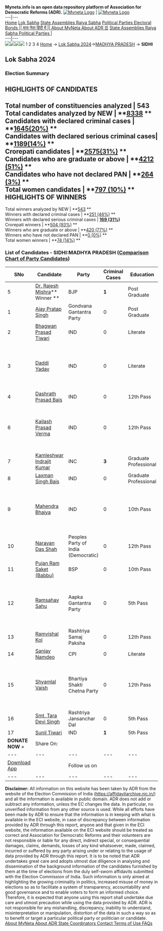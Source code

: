 **Myneta.info is an open data repository platform of Association for Democratic Reforms (ADR).**
[![Myneta Logo](https://www.myneta.info/lib/img/myneta-logo.png)](https://www.myneta.info/) | [![Myneta Logo](https://www.myneta.info/lib/img/adr-logo.png)](https://adrindia.org)  
---|---  
[Home](https://www.myneta.info/) [Lok Sabha](https://www.myneta.info/#ls "Lok Sabha") [ State Assemblies ](https://www.myneta.info/#sa "State Assemblies") [Rajya Sabha](https://www.myneta.info/#rs "Rajya Sabha") [Political Parties ](https://www.myneta.info/party "Political Parties") [ Electoral Bonds ](https://www.myneta.info/electoral_bonds "Electoral Bonds") [ || माय नेता हिंदी में || ](https://translate.google.co.in/translate?prev=hp&hl=en&js=y&u=www.myneta.info&sl=en&tl=hi&history_state0=) [ About MyNeta ](https://adrindia.org/content/about-myneta) [ About ADR ](https://adrindia.org/about-adr/who-we-are) [☰](javascript:void\(0\))
[ State Assemblies ](https://www.myneta.info/#sa "State Assemblies") [ Rajya Sabha ](https://www.myneta.info/#rs "Rajya Sabha") [ Political Parties ](https://www.myneta.info/party "Political Parties")
|   
---|---  
![](https://www.myneta.info/lib/img/banner/banner-1.png)![](https://www.myneta.info/lib/img/banner/banner-2.png)![](https://www.myneta.info/lib/img/banner/banner-3.png)![](https://www.myneta.info/lib/img/banner/banner-4.png)
1  2  3  4 
[Home](https://www.myneta.info/) → [Lok Sabha 2024](https://www.myneta.info/LokSabha2024/)→[MADHYA PRADESH](https://www.myneta.info/LokSabha2024/index.php?action=show_constituencies&state_id=20) → **SIDHI**
### 
## Lok Sabha 2024
###  Election Summary 
HIGHLIGHTS OF CANDIDATES  
---  
Total number of constituencies analyzed |  543   
Total candidates analyzed by NEW | **[8338](https://www.myneta.info/LokSabha2024/index.php?action=summary&subAction=candidates_analyzed&sort=candidate#summary) **  
Candidates with declared criminal cases | **[1645(20%)](https://www.myneta.info/LokSabha2024/index.php?action=summary&subAction=crime&sort=candidate#summary) **  
Candidates with declared serious criminal cases| **[1189(14%)](https://www.myneta.info/LokSabha2024/index.php?action=summary&subAction=serious_crime&sort=candidate#summary) **  
Crorepati candidates | **[2575(31%)](https://www.myneta.info/LokSabha2024/index.php?action=summary&subAction=crorepati&sort=candidate#summary) **  
Candidates who are graduate or above | **[4212 (51%)](https://www.myneta.info/LokSabha2024/index.php?action=summary&subAction=education&sort=candidate#summary) **  
Candidates who have not declared PAN | **[264 (3%)](https://www.myneta.info/LokSabha2024/index.php?action=summary&subAction=without_pan&sort=candidate#summary) **  
Total women candidates | **[797 (10%)](https://www.myneta.info/LokSabha2024/index.php?action=summary&subAction=women_candidate&sort=candidate#summary) **  
HIGHLIGHTS OF WINNERS  
---  
Total winners analyzed by NEW | **[543](https://www.myneta.info/LokSabha2024/index.php?action=summary&subAction=winner_analyzed&sort=candidate#summary) **  
Winners with declared criminal cases | **[251 (46%)](https://www.myneta.info/LokSabha2024/index.php?action=summary&subAction=winner_crime&sort=candidate#summary) **  
Winners with declared serious criminal cases | **[169 (31%)](https://www.myneta.info/LokSabha2024/index.php?action=summary&subAction=winner_serious_crime&sort=candidate#summary)**  
Crorepati winners | **[504 (93%)](https://www.myneta.info/LokSabha2024/index.php?action=summary&subAction=winner_crorepati&sort=candidate#summary) **  
Winners who are graduate or above | **[420 (77%)](https://www.myneta.info/LokSabha2024/index.php?action=summary&subAction=winner_education&sort=candidate#summary) **  
Winners who have not declared PAN | **[0 (0%)](https://www.myneta.info/LokSabha2024/index.php?action=summary&subAction=winner_without_pan&sort=candidate#summary) **  
Total women winners | **[74 (14%)](https://www.myneta.info/LokSabha2024/index.php?action=summary&subAction=winner_women&sort=candidate#summary) **  
### List of Candidates - SIDHI:MADHYA PRADESH ([Comparison Chart of Party Candidates](https://www.myneta.info/LokSabha2024/comparisonchart.php?constituency_id=228))
SNo | Candidate| Party| Criminal Cases| Education| Age| Total Assets| Liabilities  
---|---|---|---|---|---|---|---  
5  | [Dr. Rajesh Mishra](https://www.myneta.info/LokSabha2024/candidate.php?candidate_id=1)** Winner ** | BJP | **1** | Post Graduate| 66 | Rs 14,40,08,066 ~ 14 Crore+ | Rs 1,84,27,959 ~ 1 Crore+  
1  | [Ajay Pratap Singh](https://www.myneta.info/LokSabha2024/candidate.php?candidate_id=51) | Gondvana Gantantra Party | 0 | Post Graduate| 56 | Rs 1,47,75,000 ~ 1 Crore+ | Rs 70,00,000 ~ 70 Lacs+  
2  | [Bhagwan Prasad Tiwari](https://www.myneta.info/LokSabha2024/candidate.php?candidate_id=643) | IND | 0 | Literate| 83 | Rs 1,39,70,000 ~ 1 Crore+ | Rs 0 ~   
3  | [Daddi Yadav](https://www.myneta.info/LokSabha2024/candidate.php?candidate_id=639) | IND | 0 | Literate| 69 | ![](https://myneta.info/image_v2.php?myneta_folder=LokSabha2024&candidate_id=639&col=ta) | ![](https://myneta.info/image_v2.php?myneta_folder=LokSabha2024&candidate_id=639&col=lia)  
4  | [Dashrath Prasad Bais](https://www.myneta.info/LokSabha2024/candidate.php?candidate_id=647) | IND | 0 | 12th Pass| 58 | Rs 53,12,930 ~ 53 Lacs+ | Rs 1,76,896 ~ 1 Lacs+  
6  | [Kailash Prasad Verma](https://www.myneta.info/LokSabha2024/candidate.php?candidate_id=644) | IND | 0 | 12th Pass| 44 | ![](https://myneta.info/image_v2.php?myneta_folder=LokSabha2024&candidate_id=644&col=ta) | ![](https://myneta.info/image_v2.php?myneta_folder=LokSabha2024&candidate_id=644&col=lia)  
7  | [Kamleshwar Indrajit Kumar](https://www.myneta.info/LokSabha2024/candidate.php?candidate_id=2) | INC | **3** | Graduate Professional| 49 | Rs 39,02,56,920 ~ 39 Crore+ | Rs 10,46,95,579 ~ 10 Crore+  
8  | [Laxman Singh Bais](https://www.myneta.info/LokSabha2024/candidate.php?candidate_id=651) | IND | 0 | Graduate Professional| 34 | Rs 3,75,350 ~ 3 Lacs+ | Rs 9,00,000 ~ 9 Lacs+  
9  | [Mahendra Bhaiya](https://www.myneta.info/LokSabha2024/candidate.php?candidate_id=640) | IND | 0 | 10th Pass| 57 | ![](https://myneta.info/image_v2.php?myneta_folder=LokSabha2024&candidate_id=640&col=ta) | ![](https://myneta.info/image_v2.php?myneta_folder=LokSabha2024&candidate_id=640&col=lia)  
10  | [Narayan Das Shah](https://www.myneta.info/LokSabha2024/candidate.php?candidate_id=650) | Peoples Party of India (Democratic) | 0 | 12th Pass| 31 | Rs 54,42,000 ~ 54 Lacs+ | Rs 8,78,000 ~ 8 Lacs+  
11  | [Pujan Ram Saket (Babbu)](https://www.myneta.info/LokSabha2024/candidate.php?candidate_id=652) | BSP | 0 | 10th Pass| 30 | Rs 56,96,000 ~ 56 Lacs+ | Rs 7,50,000 ~ 7 Lacs+  
12  | [Ramsahay Sahu](https://www.myneta.info/LokSabha2024/candidate.php?candidate_id=642) | Aapka Gantantra Party | 0 | 5th Pass| 54 | ![](https://myneta.info/image_v2.php?myneta_folder=LokSabha2024&candidate_id=642&col=ta) | ![](https://myneta.info/image_v2.php?myneta_folder=LokSabha2024&candidate_id=642&col=lia)  
13  | [Ramvishal Kol](https://www.myneta.info/LokSabha2024/candidate.php?candidate_id=646) | Rashtriya Samaj Paksha | 0 | 12th Pass| 66 | Rs 7,76,200 ~ 7 Lacs+ | Rs 0 ~   
14  | [Sanjay Namdeo](https://www.myneta.info/LokSabha2024/candidate.php?candidate_id=25) | CPI | 0 | Literate| 44 | Rs 22,33,000 ~ 22 Lacs+ | Rs 0 ~   
15  | [Shyamlal Vaish](https://www.myneta.info/LokSabha2024/candidate.php?candidate_id=645) | Bhartiya Shakti Chetna Party | 0 | 12th Pass| 52 | ![](https://myneta.info/image_v2.php?myneta_folder=LokSabha2024&candidate_id=645&col=ta) | ![](https://myneta.info/image_v2.php?myneta_folder=LokSabha2024&candidate_id=645&col=lia)  
16  | [Smt. Tara Devi Singh](https://www.myneta.info/LokSabha2024/candidate.php?candidate_id=641) | Rashtriya Jansanchar Dal | 0 | 5th Pass| 64 | Rs 13,00,000 ~ 13 Lacs+ | Rs 0 ~   
17  | [Sunil Tiwari](https://www.myneta.info/LokSabha2024/candidate.php?candidate_id=654) | IND | **1** | 5th Pass| 38 | Rs 1,40,48,517 ~ 1 Crore+ | Rs 0 ~   
|  **DONATE NOW** × |  Share On:  | [](https://api.whatsapp.com/send?text=https%3A%2F%2Fmyneta.info%2Fpunjab2022%2Findex.php%3Faction%3Dshow_constituencies%26state_id%3D19) | [](https://www.facebook.com/sharer/sharer.php?u=https%3A%2F%2Fmyneta.info%2Fpunjab2022%2Findex.php%3Faction%3Dshow_constituencies%26state_id%3D19) | [](https://twitter.com/share?url=https%3A%2F%2Fmyneta.info%2Fpunjab2022%2Findex.php%3Faction%3Dshow_constituencies%26state_id%3D19)  
---|---|---|---|---  
| [ Download App ](https://play.google.com/store/apps/details?id=com.webrosoft.myneta1&pcampaignid=pcampaignidMKT-Other-global-all-co-prtnr-py-PartBadge-Mar2515-1) | [](https://play.google.com/store/apps/details?id=com.webrosoft.myneta1&pcampaignid=pcampaignidMKT-Other-global-all-co-prtnr-py-PartBadge-Mar2515-1) |  Follow us on  | [](https://www.facebook.com/adrindia.org/) | [](https://twitter.com/adrspeaks) | [](https://groups.google.com/g/national-election-watch?hl=en&pli=1) | [](https://www.instagram.com/adrspeaks/) | [](https://www.youtube.com/user/adrspeaks) | [](https://sharechat.com/profile/adrspeaks)  
---|---|---|---|---|---|---|---|---  
**Disclaimer:** All information on this website has been taken by ADR from the website of the Election Commission of India (https://affidavitarchive.nic.in/) and all the information is available in public domain. ADR does not add or subtract any information, unless the EC changes the data. In particular, no unverified information from any other source is used. While all efforts have been made by ADR to ensure that the information is in keeping with what is available in the ECI website, in case of discrepancy between information provided by ADR through this report, anyone and that given in the ECI website, the information available on the ECI website should be treated as correct and Association for Democratic Reforms and their volunteers are not responsible or liable for any direct, indirect special, or consequential damages, claims, demands, losses of any kind whatsoever, made, claimed, incurred or suffered by any party arising under or relating to the usage of data provided by ADR through this report. It is to be noted that ADR undertakes great care and adopts utmost due diligence in analysing and dissemination of the background information of the candidates furnished by them at the time of elections from the duly self-sworn affidavits submitted with the Election Commission of India. Such information is only aimed at highlighting the growing criminality in politics, increased misuse of money in elections so as to facilitate a system of transparency, accountability and good governance and to enable voters to form an informed choice. Therefore, it is expected that anyone using this report shall undertake due care and utmost precaution while using the data provided by ADR. ADR is not responsible for any mishandling, discrepancy, inability to understand, misinterpretation or manipulation, distortion of the data in such a way so as to benefit or target a particular political party or politician or candidate. 
[ About MyNeta ](https://adrindia.org/content/about-myneta) [ About ADR ](https://adrindia.org/about-adr/who-we-are) [ State Coordinators ](https://adrindia.org/about-adr/state-coordinators) [ Contact ](https://adrindia.org/contact-us) [ Terms of Use ](https://adrindia.org/content/adr-terms-use) [ FAQs ](https://adrindia.org/content/faqs)
